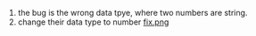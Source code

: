 1. the bug is the wrong data tpye, where two numbers are string. 
2. change their data type to number [fix.png](fix.png)